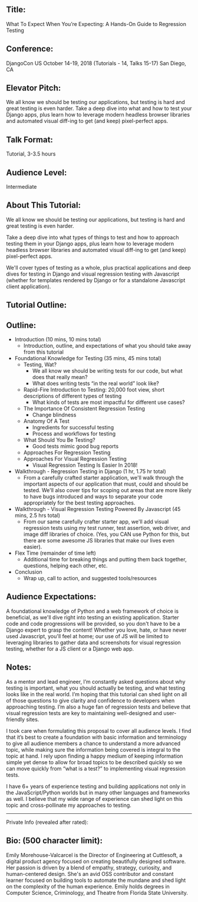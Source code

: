 Title:
------
What To Expect When You’re Expecting: A Hands-On Guide to Regression Testing

Conference:
-----------
DjangoCon US
October 14-19, 2018 (Tutorials - 14, Talks 15-17)
San Diego, CA

Elevator Pitch:
---------------
We all know we should be testing our applications, but testing is hard and great testing is even harder. Take a deep dive into what and how to test your Django apps, plus learn how to leverage modern headless browser libraries and automated visual diff-ing to get (and keep) pixel-perfect apps.

Talk Format:
------------
Tutorial, 3-3.5 hours

Audience Level:
---------------
Intermediate

About This Tutorial:
--------------------
We all know we should be testing our applications, but testing is hard and great testing is even harder.

Take a deep dive into what types of things to test and how to approach testing them in your Django apps, plus learn how to leverage modern headless browser libraries and automated visual diff-ing to get (and keep) pixel-perfect apps.

We'll cover types of testing as a whole, plus practical applications and deep dives for testing in Django and visual regression testing with Javascript (whether for templates rendered by Django or for a standalone Javascript client application).

Tutorial Outline:
-----------------
## Outline:
* Introduction (10 mins, 10 mins total)
  * Introduction, outline, and expectations of what you should take away from this tutorial
* Foundational Knowledge for Testing (35 mins, 45 mins total)
  * Testing, Wat?
    * We all know we should be writing tests for our code, but what does that really mean?
    * What does writing tests “in the real world” look like?
  * Rapid-Fire Introduction to Testing: 20,000 foot view, short descriptions of different types of   testing
    * What kinds of tests are most impactful for different use cases?
  * The Importance Of Consistent Regression Testing
    * Change blindness
  * Anatomy Of A Test
    * Ingredients for successful testing
    * Process and workflows for testing
  * What Should You Be Testing?
    * Good tests mimic good bug reports
  * Approaches For Regression Testing
  * Approaches For Visual Regression Testing
    * Visual Regression Testing Is Easier In 2018!
* Walkthrough - Regression Testing in Django (1 hr, 1.75 hr total)
  * From a carefully crafted starter application, we'll walk through the important aspects of our application that must, could and should be tested. We'll also cover tips for scoping out areas that are more likely to have bugs introduced and ways to separate your code appropriately for the best testing approaches.
* Walkthrough - Visual Regression Testing Powered By Javascript (45 mins, 2.5 hrs total)
  * From our same carefully crafter starter app, we'll add visual regression tests using my test runner, test assertion, web driver, and image diff libraries of choice. (Yes, you CAN use Python for this, but there are some awesome JS libraries that make our lives even easier).
* Flex Time (remainder of time left)
  * Additional time for breaking things and putting them back together, questions, helping each other, etc.
* Conclusion
  * Wrap up, call to action, and suggested tools/resources

Audience Expectations:
----------------------
A foundational knowledge of Python and a web framework of choice is beneficial, as we'll dive right into testing an existing application. Starter code and code progressions will be provided, so you don't have to be a Django expert to grasp the content! Whether you love, hate, or have never used Javascript, you'll feel at home; our use of JS will be limited to leveraging libraries to gather data and screenshots for visual regression testing, whether for a JS client or a Django web app.

Notes:
------
As a mentor and lead engineer, I’m constantly asked questions about why testing is important, what you should actually be testing, and what testing looks like in the real world. I’m hoping that this tutorial can shed light on all of those questions to give clarity and confidence to developers when approaching testing. I’m also a huge fan of regression tests and believe that visual regression tests are key to maintaining well-designed and user-friendly sites.

I took care when formulating this proposal to cover all audience levels. I find that it’s best to create a foundation with basic information and terminology to give all audience members a chance to understand a more advanced topic, while making sure the information being covered is integral to the topic at hand. I rely upon finding a happy medium of keeping information simple yet dense to allow for broad topics to be described quickly so we can move quickly from “what is a test?” to implementing visual regression tests.

I have 6+ years of experience testing and building applications not only in the JavaScript/Python worlds but in many other languages and frameworks as well. I believe that my wide range of experience can shed light on this topic and cross-pollinate my approaches to testing.

---

Private Info (revealed after rated):

Bio: (500 character limit):
----------------------------
Emily Morehouse-Valcarcel is the Director of Engineering at Cuttlesoft, a digital product agency focused on creating beautifully designed software. Her passion is driven by a blend of empathy, strategy, curiosity, and human-centered design. She's an avid OSS contributor and constant learner focused on building tools to automate the mundane and shed light on the complexity of the human experience. Emily holds degrees in Computer Science, Criminology, and Theatre from Florida State University.
